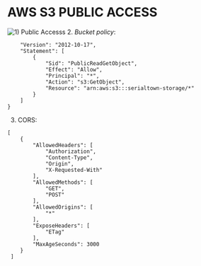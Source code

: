 # AWS S3 PUBLIC ACCESS
![1) Public Accesss](https://user-images.githubusercontent.com/47303106/132001867-9dd10ae1-dfac-45a1-bca2-4f45ebc0d98c.png)
2. *Bucket policy*:
```{
    "Version": "2012-10-17",
    "Statement": [
        {
            "Sid": "PublicReadGetObject",
            "Effect": "Allow",
            "Principal": "*",
            "Action": "s3:GetObject",
            "Resource": "arn:aws:s3:::serialtown-storage/*"
        }
    ]
}
```
3. CORS:
```
[
    {
        "AllowedHeaders": [
            "Authorization",
            "Content-Type",
            "Origin",
            "X-Requested-With"
        ],
        "AllowedMethods": [
            "GET",
            "POST"
        ],
        "AllowedOrigins": [
            "*"
        ],
        "ExposeHeaders": [
            "ETag"
        ],
        "MaxAgeSeconds": 3000
    }
 ]
```
